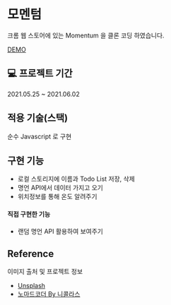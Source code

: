 # 모멘텀

크롬 웹 스토어에 있는 Momentum 을 클론 코딩 하였습니다.

[DEMO](https://ikyoon0619.github.io/Chrome_app-VanillaJS/)

## 💻 프로젝트 기간

2021.05.25 ~ 2021.06.02

## 적용 기술(스택)

순수 Javascript 로 구현

## 구현 기능

- 로컬 스토리지에 이름과 Todo List 저장, 삭제
- 명언 API에서 데이터 가지고 오기
- 위치정보를 통해 온도 알려주기

#### 직접 구현한 기능

- 랜덤 명언 API 활용하여 보여주기

## Reference

이미지 출처 및 프로젝트 정보

- [Unsplash](https://unsplash.com/)
- [노마드코더 By 니콜라스](https://nomadcoders.co/)
